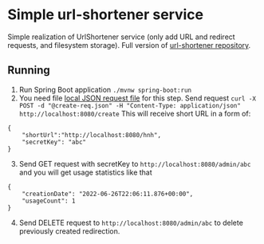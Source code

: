 # Simple url-shortener service
Simple realization of UrlShortener service (only add URL and redirect requests, and filesystem storage). 
Full version of [url-shortener repository](https://github.com/nikolai/urlshortener).

## Running
1. Run Spring Boot application `./mvnw spring-boot:run`
2. You need file [local JSON request file](./create-req.json) for this step. 
Send request `curl -X POST -d "@create-req.json" -H "Content-Type: application/json" http://localhost:8080/create`
This will receive short URL in a form of: 
```
{
    "shortUrl":"http://localhost:8080/hnh",
    "secretKey": "abc"
}
```
3. Send GET request with secretKey to `http://localhost:8080/admin/abc` and you will get usage statistics like that
```
{
    "creationDate": "2022-06-26T22:06:11.876+00:00",
    "usageCount": 1
}
```
4. Send DELETE request to `http://localhost:8080/admin/abc` to delete previously created redirection.